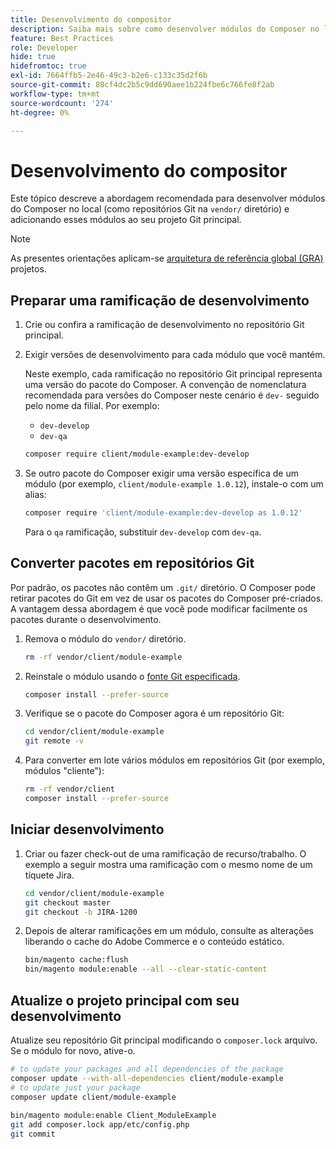 ```yaml
---
title: Desenvolvimento do compositor
description: Saiba mais sobre como desenvolver módulos do Composer no local, no diretório "vendor/".
feature: Best Practices
role: Developer
hide: true
hidefromtoc: true
exl-id: 7664ffb5-2e46-49c3-b2e6-c133c35d2f6b
source-git-commit: 80cf4dc2b5c9dd690aee1b224fbe6c766fe8f2ab
workflow-type: tm+mt
source-wordcount: '274'
ht-degree: 0%

---
```


# Desenvolvimento do compositor

Este tópico descreve a abordagem recomendada para desenvolver módulos do Composer no local (como repositórios Git na `vendor/` diretório) e adicionando esses módulos ao seu projeto Git principal.

>[!NOTE]
>
>As presentes orientações aplicam-se [arquitetura de referência global (GRA)](../overview.md) projetos.

## Preparar uma ramificação de desenvolvimento

1. Crie ou confira a ramificação de desenvolvimento no repositório Git principal.
1. Exigir versões de desenvolvimento para cada módulo que você mantém.

   Neste exemplo, cada ramificação no repositório Git principal representa uma versão do pacote do Composer. A convenção de nomenclatura recomendada para versões do Composer neste cenário é `dev-` seguido pelo nome da filial. Por exemplo:

   - `dev-develop`
   - `dev-qa`

   ```bash
   composer require client/module-example:dev-develop
   ```

1. Se outro pacote do Composer exigir uma versão específica de um módulo (por exemplo, `client/module-example 1.0.12`), instale-o com um alias:

   ```bash
   composer require 'client/module-example:dev-develop as 1.0.12'
   ```

   Para o `qa` ramificação, substituir `dev-develop` com `dev-qa`.

## Converter pacotes em repositórios Git

Por padrão, os pacotes não contêm um `.git/` diretório. O Composer pode retirar pacotes do Git em vez de usar os pacotes do Composer pré-criados. A vantagem dessa abordagem é que você pode modificar facilmente os pacotes durante o desenvolvimento.

1. Remova o módulo do `vendor/` diretório.

   ```bash
   rm -rf vendor/client/module-example
   ```

1. Reinstale o módulo usando o [fonte Git especificada](#prepare-a-development-branch).

   ```bash
   composer install --prefer-source
   ```

1. Verifique se o pacote do Composer agora é um repositório Git:

   ```bash
   cd vendor/client/module-example
   git remote -v
   ```

1. Para converter em lote vários módulos em repositórios Git (por exemplo, módulos &quot;cliente&quot;):

   ```bash
   rm -rf vendor/client
   composer install --prefer-source
   ```

## Iniciar desenvolvimento

1. Criar ou fazer check-out de uma ramificação de recurso/trabalho. O exemplo a seguir mostra uma ramificação com o mesmo nome de um tíquete Jira.

   ```bash
   cd vendor/client/module-example
   git checkout master
   git checkout -b JIRA-1200
   ```

1. Depois de alterar ramificações em um módulo, consulte as alterações liberando o cache do Adobe Commerce e o conteúdo estático.

   ```bash
   bin/magento cache:flush
   bin/magento module:enable --all --clear-static-content
   ```

## Atualize o projeto principal com seu desenvolvimento

Atualize seu repositório Git principal modificando o `composer.lock` arquivo. Se o módulo for novo, ative-o.

```bash
# to update your packages and all dependencies of the package
composer update --with-all-dependencies client/module-example
# to update just your package
composer update client/module-example
 
bin/magento module:enable Client_ModuleExample
git add composer.lock app/etc/config.php
git commit
```

